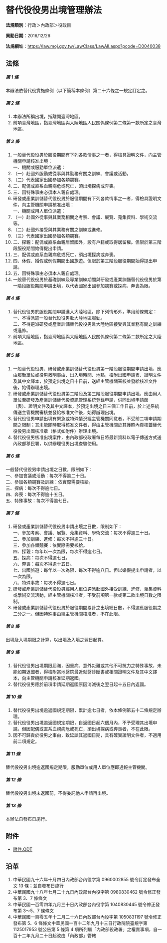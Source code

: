 # 替代役役男出境管理辦法


**法規類別**：行政＞內政部＞役政目

**異動日期**：2016/12/26  

**法規網址**：https://law.moj.gov.tw/LawClass/LawAll.aspx?pcode=D0040038



## 法條
##### 第 1 條
本辦法依替代役實施條例（以下簡稱本條例）第二十六條之一規定訂定之。

##### 第 2 條
1. 本辦法所稱出境，指離開臺灣地區。
1. 前項臺灣地區，指臺灣地區與大陸地區人民關係條例第二條第一款所定之臺灣地區。

##### 第 3 條
1. 一般替代役役男於服役期間有下列各款情事之一者，得檢具證明文件，向主管機關申請核准出境：  
一、機關或服勤單位派遣：
1. （一）赴國外服勤或從事與其勤務有關之訓練、會議或活動。
1. （二）代表國家出國參加各類競賽。
1. 二、配偶或直系血親病危或死亡，須出境探病或奔喪。
1. 三、因特殊事由必須本人親自處理。
1. 研發或產業訓儲替代役役男於服役期間有下列各款情事之一者，得檢具證明文件，向主管機關申請核准出境：  
一、機關或用人單位派遣：
1. （一）赴國外從事與其業務相關之考察、會議、展覽、蒐集資料、學術交流等。
1. （二）赴國外接受與其業務有關之訓練或進修。
1. （三）代表國家出國參加各類競賽。
1. 二、探親：配偶或直系血親居留國外，設有戶籍或取得居留權。但限於第三階段服役期間始得提出申請。
1. 三、配偶或直系血親病危或死亡，須出境探病或奔喪。
1. 四、休假、婚假或例假期間出國旅遊。但限於第三階段服役期間始得提出申請。
1. 五、因特殊事由必須本人親自處理。
1. 一般替代役役男於基礎訓練及專業訓練期間與研發或產業訓儲替代役役男於第一階段服役期間申請出境，以代表國家出國參加競賽或探病、奔喪為限。

##### 第 4 條
1. 替代役役男於服役期間申請進入大陸地區，除下列情形外，準用前條規定：  
一、不得派遣一般替代役役男赴大陸地區服勤。  
二、不得遴派研發或產業訓儲替代役役男赴大陸地區接受與其業務有關之訓練或進修。
1. 前項大陸地區，指臺灣地區與大陸地區人民關係條例第二條第二款所定之大陸地區。

##### 第 5 條
1. 一般替代役役男、研發或產業訓儲替代役役男第一階段服役期間申請出境，應由服勤單位或役男敘明事由、出入境時間、地點，檢附出國申請表、證明文件及其中文譯本，於預定出境之日十日前，送經主管機關審核並發給核准文件後，始得辦理出境。
1. 研發或產業訓儲替代役役男第二階段及第三階段服役期間申請出境，應由用人單位至研發及產業訓儲替代役資訊管理系統登錄申請，併同出境申請函（表）、證明文件及其中文譯本，於預定出境之日三個工作日前，於上述系統傳送主管機關審核並發給核准文件後，始得辦理出境。
1. 替代役役男申請出境有緊急或特殊情況經主管機關同意者，不受前二項申請期間之限制；其未能即時取得核准文件者，得由主管機關於其護照內頁核蓋替代役役男出國核准章（格式如附件）辦理出境。
1. 替代役役男核准出境案件，由內政部役政署每日將最新資料以電子傳送方式送內政部移民署，以供辦理役男出境查驗使用。

##### 第 6 條
一般替代役役男申請出境之日數，限制如下：  
一、參加會議或活動：每次不得逾二十日。  
二、參加各類競賽及訓練：依實際需要核給。  
三、探病：每次不得逾七日。  
四、奔喪：每次不得逾十五日。  
五、特殊事故：每次不得逾七日。

##### 第 7 條
1. 研發或產業訓儲替代役役男申請出境之日數，限制如下：  
一、參加考察、會議、展覽、蒐集資料、學術交流：每次不得逾三十日。  
二、參加訓練、進修：每次不得逾三十日。  
三、參加各類競賽：依實際需要核給。  
四、探親：每年以一次為限，每次不得逾七日。  
五、探病：每次不得逾七日。  
六、奔喪：每次不得逾十五日。  
七、出國旅遊：每年以一次為限，每次不得逾八日。但以婚假提出申請者，以一次為限。  
八、特殊事故：每次不得逾七日。
1. 研發或產業訓儲替代役役男經用人單位遴派赴國外接受訓練、進修、蒐集資料或學術交流活動，經主管機關核准者，不受前項第一款或第二款出境日數之限制。
1. 研發或產業訓儲替代役役男於服役期間累計之出境總日數，不得逾應服役期之二分之一。但因特殊事由經主管機關核准者，不在此限。

##### 第 8 條
出境及入境期限之計算，以出境及入境之翌日起算。

##### 第 9 條
1. 替代役役男出境期限屆滿，因重病、意外災難或其他不可抗力之特殊事故，未能如期返國者，得檢附當地醫院最近就醫診斷書或相關證明文件及其中文譯本，向主管機關申請核准延期返國。 
1. 替代役役男應於前項申請延期返國原因消滅後之翌日起十五日內返國。

##### 第 10 條
1. 替代役役男出境逾返國規定期限，累計逾七日者，依本條例第五十二條規定辦理。
1. 替代役役男出境逾返國規定期限，自返國日起六個月內，不予受理其出境申請。但因配偶或直系血親病危或死亡，須出境探病或奔喪者，不在此限。
1. 因不可歸責於役男之事由，致延誤其返國日期，具有確實證明文件者，不適用前二項規定。

##### 第 11 條
替代役役男出境逾返國規定期限，服勤單位或用人單位應即通報主管機關。

##### 第 12 條
替代役役男出境未返國前，不得委託他人申請再出境。

##### 第 13 條
本辦法自發布日施行。
## 附件
* [附件.ODT](https://law.moj.gov.tw/LawClass/LawGetFile.ashx?FileId=0000189329)
## 沿革
1. 中華民國九十六年十月四日內政部台內役字第 0960002855 號令訂定發布全文 13 條；並自發布日施行
1. 中華民國九十八年七月二十九日內政部台內役字第 0980830462 號令修正發布第 3、7 條條文
1. 中華民國一百零四年九月三十日內政部台內役字第 1040830445 號令修正發布第 3～5、7  條條文
1. 中華民國一百零五年十二月二十六日內政部台內役字第 1050831197 號令修正發布第 5、6 條條文中華民國一百十二年九月十三日行政院院臺規字第 1125017953 號公告第 5  條第 4  項所列屬「內政部役政署」之權責事項，自一百十二年九月二十日起改由「內政部」管轄
